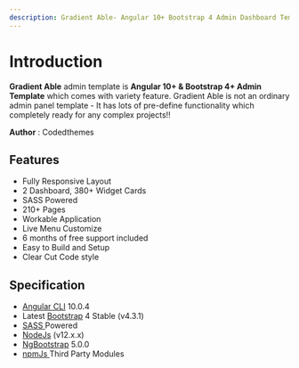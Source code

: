 ```yaml
---
description: Gradient Able- Angular 10+ Bootstrap 4 Admin Dashboard Template
---
```


# Introduction

**Gradient Able** admin template is **Angular 10+ & Bootstrap 4+ Admin Template** which comes with variety feature. Gradient Able is not an ordinary admin panel template - It has lots of pre-define functionality which completely ready for any complex projects!!

**Author** : Codedthemes

## Features

* Fully Responsive Layout 
* 2 Dashboard, 380+ Widget Cards
* SASS Powered
* 210+ Pages
* Workable Application
* Live Menu Customize
* 6 months of free support included
* Easy to Build and Setup
* Clear Cut Code style

## Specification

* [Angular CLI](https://cli.angular.io/) 10.0.4
* Latest [Bootstrap](https://getbootstrap.com/) 4 Stable \(v4.3.1\)
* [SASS ](https://sass-lang.com)Powered
* [NodeJs](https://nodejs.org/en/) \(v12.x.x\)
* [NgBootstrap](https://ng-bootstrap.github.io/#/home) 5.0.0
* [npmJs ](https://www.npmjs.com/)Third Party Modules 

